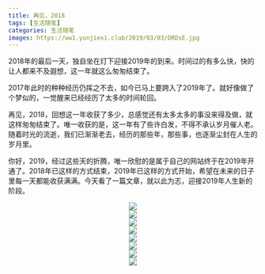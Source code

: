 ```yaml
---
title: 再见，2018
tags: [生活随笔]
categories: 生活随笔
images: https://ww1.yunjiexi.club/2019/03/03/DRDsE.jpg
---
```

2018年的最后一天，独自坐在灯下迎接2019年的到来。时间过的有多么快，快的让人都来不及遐想，这一年就这么匆匆结束了。

2017年此时的种种经历仍挥之不去，如今已马上要跨入了2019年了。就好像做了个梦似的，一觉醒来已经经历了太多的时间轮回。

再见，2018，回想这一年收获了多少，总感觉还有太多太多的事没来得及做，就这样匆匆结束了。唯一收获的是，这一年有了些许白发，不得不承认岁月催人老。随着时光的流逝，我们已渐渐老去，经历的那些年，那些事，也逐渐尘封在人生的岁月里。

你好，2019，经过这些天的折腾，唯一欣慰的是属于自己的网站终于在2019年开通了。2018年已这样的方式结束，2019年已这样的方式开始，希望在未来的日子里每一天都能收获满满。今天看了一篇文章，就以此为志，迎接2019年人生新的阶段。

<center>
<img src="https://ww1.yunjiexi.club/2019/03/03/DR5ct.jpg">
<center>

<center>
<img src="https://ww1.yunjiexi.club/2019/03/03/DR300.jpg">
<center>

<center>
<img src="https://ww1.yunjiexi.club/2019/03/03/DRqYp.jpg">
<center>

<center>
<img src="https://ww1.yunjiexi.club/2019/03/03/DRgqg.jpg">
<center>

<center>
<img src="https://ww1.yunjiexi.club/2019/03/03/DRn4e.jpg">
<center>

<center>
<img src="https://ww1.yunjiexi.club/2019/03/03/DRPoc.jpg">
<center>

<center>
<img src="https://ww1.yunjiexi.club/2019/03/03/DRWZa.jpg">
<center>

<center>
<img src="https://ww1.yunjiexi.club/2019/03/03/DR1jk.jpg">
<center>